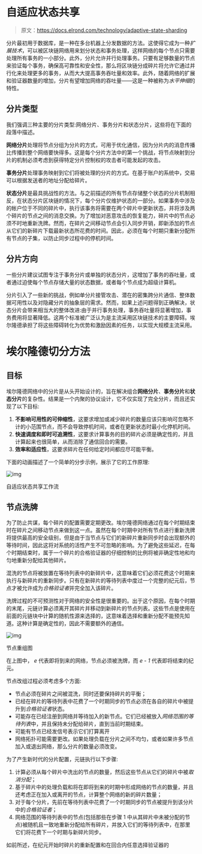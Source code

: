 # 自适应状态共享

> 原文：<https://docs.elrond.com/technology/adaptive-state-sharding>

 分片最初用于数据库，是一种在多台机器上分发数据的方法。这使得它成为一种*扩展技术*，可以被区块链网络用来划分状态和事务处理，这样网络的每个节点只需要处理所有事务的一小部分。此外，分片允许并行处理事务。只要有足够数量的节点来验证每个事务，确保高可靠性和安全性，那么将区块链分成碎片将允许它通过并行化来处理更多的事务，从而大大提高事务吞吐量和效率。此外，随着网络的扩展和验证器数量的增加，分片有望增加网络的吞吐量——这是一种被称为*水平伸缩*的特性。

## **分片类型**

我们强调三种主要的分片类型:网络分片、事务分片和状态分片，这些将在下面的段落中描述。

**网络分片**处理将节点分组为分片的方式，可用于优化通信，因为分片内的消息传播比传播到整个网络要快得多。这是每个分片方法中的第一个挑战，将节点映射到分片的机制必须考虑到获得特定分片控制权的攻击者可能发起的攻击。

**事务分片**处理事务映射到它们将被处理的分片的方式。在基于账户的系统中，交易可以根据发送者的地址分配给碎片。

**状态分片**是最具挑战性的方法。与之前描述的所有节点存储整个状态的分片机制相反，在状态分片区块链的情况下，每个分片仅维护状态的一部分。如果事务中涉及的帐户位于不同的碎片中，执行该事务将需要在两个碎片中更新状态，并将涉及两个碎片的节点之间的消息交换。为了增加对恶意攻击的恢复能力，碎片中的节点必须不时地重新洗牌。然而，在碎片之间移动节点会引入同步开销，即新添加的节点从它们的新碎片下载最新状态所花费的时间。因此，必须在每个时期只重新分配所有节点的子集，以防止同步过程中的停机时间。

## **分片方向**

一些分片建议试图专注于事务分片或单独的状态分片，这增加了事务的吞吐量，或者通过迫使每个节点存储大量的状态数据，或者每个节点成为超级计算机。

分片引入了一些新的挑战，例如单分片接管攻击、潜在的密集跨分片通信、整体数据可用性以及对隐藏分片的抽象层的需求。然而，如果上述问题得到正确解决，状态分片会带来相当大的整体改进:由于并行事务处理，事务吞吐量将显著增加，事务费用将显著降低。这两个标准被广泛认为是主流采用区块链技术的主要障碍。埃尔隆德承担了将这些障碍转化为优势和激励因素的任务，以实现大规模主流采用。

# **埃尔隆德切分方法**

## **目标**

埃尔隆德网络中的分片是从头开始设计的，旨在解决组合**网络分片**、**事务分片**和**状态分片**的复杂性。结果是一个内聚的协议设计，它不仅实现了完全分片，而且还实现了以下目标:

1.  **不影响可用性的可伸缩性**，这要求增加或减少碎片的数量应该只影响可忽略不计的小范围节点，而不会导致停机时间，或者在更新状态时最小化停机时间。
2.  **快速调度和即时可追溯性**，这要求计算事务的目的碎片必须是确定性的，并且计算起来也很简单，从而消除了通信回合的需要。
3.  **效率和适应性**，这要求碎片在任何给定时间都应尽可能平衡。

下面的动画描述了一个简单的分步示例，展示了它的工作原理:

![img](../Images/1202be52321f32a5875f4b89a188acc3.png)

自适应状态共享工作流

## 节点洗牌

为了防止共谋，每个碎片的配置需要定期更改。埃尔隆德网络通过在每个时期结束时在碎片之间移动节点来做到这一点。虽然在每个时期中对所有节点进行重新洗牌将提供最高的安全级别，但是由于当节点与它们的新碎片重新同步时会出现额外的等待时间，因此这将对系统的活性产生不可忽略的影响。为了避免这些延迟，在每个时期结束时，属于一个碎片的合格验证器的仔细控制的比例将被非确定性地和均匀地重新分配给其他碎片。

混洗的节点将被放置在等待列表中的新碎片中，这意味着它们必须花费这个时期来执行与新碎片的重新同步。只有在新碎片的等待列表中度过一个完整的纪元后，节点才被允许成为*合格验证者*并完全加入该碎片。

洗牌过程的不可预测性对于网络的安全性是很重要的。出于这个原因，在每个时期的末尾，元链计算必须离开其碎片并移动到新碎片的节点列表。这些节点是使用在前面的元链块中计算的随机性源来选择的，这意味着选择和重新分配不能预先知道。这种计算是确定性的，因此不需要额外的通信。

![img](../Images/b5e0fb4224d02a85bcf7aab992040a30.png)

节点重组图

在上图中， *e* 代表即将到来的网络，节点必须被洗牌，而 *e - 1* 代表即将结束的纪元。

节点改组过程必须考虑多个方面:

*   节点必须在碎片之间被混洗，同时还要保持碎片的平衡；
*   已经在碎片的等待列表中花费了一个时期同步的节点必须在各自的碎片中被提升到*合格验证者*状态。
*   可能存在已经注册到网络并等待加入的新节点。它们已经被放入*网络范围的等待列表*中，并且保持未分配给碎片，直到当前时期结束。
*   可能有节点已经发信号表示它们打算离开
*   网络拓扑可能需要更改。如果处理负载在分片之间不均匀，或者如果许多节点加入或退出网络，那么分片的数量必须改变。

为了产生新时代的分片配置，元链执行以下步骤:

1.  计算必须从每个碎片中洗出的节点的数量，然后这些节点从它们的碎片中被*取消分配*；
2.  基于碎片中的处理负载和将在即将到来的时期中形成网络的节点的数量，并且还考虑正在加入或离开的节点，计算整个网络的新的碎片数量；
3.  对于每个分片，先前在等待列表中花费了一个时期同步的节点被提升到该分片中的*合格验证者*；
4.  网络范围的等待列表中的节点(包括那些在步骤 1 中从其碎片中未被分配的节点)被随机且一致地重新分配给所有碎片，并放入它们的等待列表中，在那里它们将花费下一个时期与新碎片同步。

如前所述，在纪元开始时碎片的重新配置和在回合内任意选择验证器的